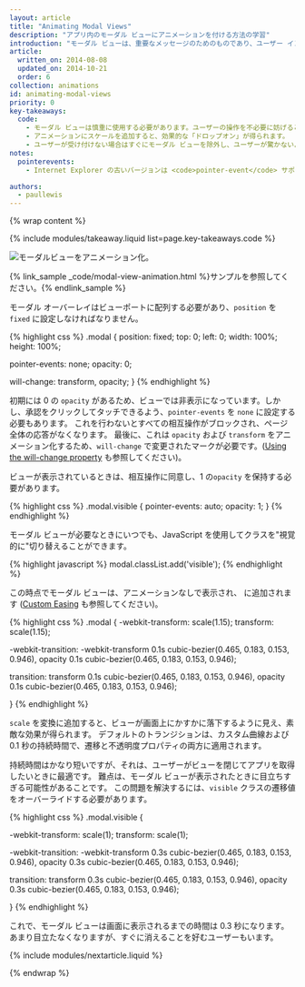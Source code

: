 ```yaml
---
layout: article
title: "Animating Modal Views"
description: "アプリ内のモーダル ビューにアニメーションを付ける方法の学習"
introduction: "モーダル ビューは、重要なメッセージのためのものであり、ユーザー インターフェースをブロックする必要があります。 それらは破壊的であり、過剰に使用するとユーザーの操作を台無しにしてしまうため、使用するときは注意する必要があります。 しかし、特定の環境では適切なビューであり、いくつかのアニメーションを追加することによって活用できます。"
article:
  written_on: 2014-08-08
  updated_on: 2014-10-21
  order: 6
collection: animations
id: animating-modal-views
priority: 0
key-takeaways:
  code:
    - モーダル ビューは慎重に使用する必要があります。ユーザーの操作を不必要に妨げると、ユーザーはイライラします。
    - アニメーションにスケールを追加すると、効果的な「ドロップオン」が得られます。
    - ユーザーが受け付けない場合はすぐにモーダル ビューを除外し、ユーザーが驚かないようにもう少しゆっくりと画面に表示させるようにしてください。
notes:
  pointerevents:
    - Internet Explorer の古いバージョンは <code>pointer-event</code> サポートをサポートしません。これらのブラウザでは、手動で表示プロパティを切り替える必要があります。 ここでの難点は、“take hold” へ変更するためにフレームが必要で、requestAnimationFrame コールバックを使用してアニメーションを起動しなければならないことです。 フレームを待たない場合は、モーダル オーバーレイが単に表示されます。

authors:
  - paullewis
---
```

{% wrap content %}

{% include modules/takeaway.liquid list=page.key-takeaways.code %}

<img src="imgs/gifs/dont-press.gif" alt="モーダルビューをアニメーション化。" />

{% link_sample _code/modal-view-animation.html %}サンプルを参照してください。{% endlink_sample %}

モーダル オーバーレイはビューポートに配列する必要があり、`position` を `fixed` に設定しなければなりません。

{% highlight css %}
.modal {
  position: fixed;
  top: 0;
  left: 0;
  width: 100%;
  height: 100%;

  pointer-events: none;
  opacity: 0;

  will-change: transform, opacity;
}
{% endhighlight %}

初期には 0 の `opacity` があるため、ビューでは非表示になっています。しかし、承認をクリックしてタッチできるよう、`pointer-events` を `none` に設定する必要もあります。 これを行わないとすべての相互操作がブロックされ、ページ全体の応答がなくなります。 最後に、これは `opacity` および `transform` をアニメーション化するため、`will-change` で変更されたマークが必要です。([Using the will-change property]({{site.fundamentals}}/look-and-feel/animations/animations-and-performance.html#using-the-will-change-property) も参照してください)。

ビューが表示されているときは、相互操作に同意し、1 の`opacity` を保持する必要があります。

{% highlight css %}
.modal.visible {
  pointer-events: auto;
  opacity: 1;
}
{% endhighlight %}

モーダル ビューが必要なときにいつでも、JavaScript を使用してクラスを"視覚的に"切り替えることができます。

{% highlight javascript %}
modal.classList.add('visible');
{% endhighlight %}

この時点でモーダル ビューは、アニメーションなしで表示され、
に追加されます ([Custom Easing]({{site.fundamentals}}/look-and-feel/animations/custom-easing.html) も参照してください)。

{% highlight css %}
.modal {
  -webkit-transform: scale(1.15);
  transform: scale(1.15);

  -webkit-transition:
    -webkit-transform 0.1s cubic-bezier(0.465, 0.183, 0.153, 0.946),
    opacity 0.1s cubic-bezier(0.465, 0.183, 0.153, 0.946);

  transition:
    transform 0.1s cubic-bezier(0.465, 0.183, 0.153, 0.946),
    opacity 0.1s cubic-bezier(0.465, 0.183, 0.153, 0.946);

}
{% endhighlight %}

`scale` を変換に追加すると、ビューが画面上にかすかに落下するように見え、素敵な効果が得られます。 デフォルトのトランジションは、カスタム曲線および 0.1 秒の持続時間で、遷移と不透明度プロパティの両方に適用されます。

持続時間はかなり短いですが、それは、ユーザーがビューを閉じてアプリを取得したいときに最適です。 難点は、モーダル ビューが表示されたときに目立ちすぎる可能性があることです。 この問題を解決するには、`visible` クラスの遷移値をオーバーライドする必要があります。

{% highlight css %}
.modal.visible {

  -webkit-transform: scale(1);
  transform: scale(1);

  -webkit-transition:
    -webkit-transform 0.3s cubic-bezier(0.465, 0.183, 0.153, 0.946),
    opacity 0.3s cubic-bezier(0.465, 0.183, 0.153, 0.946);

  transition:
    transform 0.3s cubic-bezier(0.465, 0.183, 0.153, 0.946),
    opacity 0.3s cubic-bezier(0.465, 0.183, 0.153, 0.946);

}
{% endhighlight %}

これで、モーダル ビューは画面に表示されるまでの時間は 0.3 秒になります。あまり目立たなくなりますが、すぐに消えることを好むユーザーもいます。

{% include modules/nextarticle.liquid %}

{% endwrap %}

